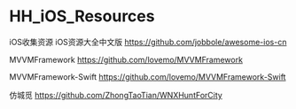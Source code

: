 # HH_iOS_Resources
iOS收集资源
iOS资源大全中文版         https://github.com/jobbole/awesome-ios-cn

MVVMFramework             https://github.com/lovemo/MVVMFramework
  
MVVMFramework-Swift       https://github.com/lovemo/MVVMFramework-Swift

仿城觅                    https://github.com/ZhongTaoTian/WNXHuntForCity
